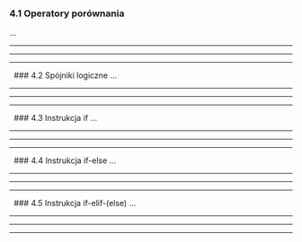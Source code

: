 ### 4.1 Operatory porównania
...

---
---
---
&nbsp;&nbsp;### 4.2 Spójniki logiczne
...

---
---
---
&nbsp;&nbsp;### 4.3 Instrukcja if
...

---
---
---
&nbsp;&nbsp;### 4.4 Instrukcja if-else
...

---
---
---
&nbsp;&nbsp;### 4.5 Instrukcja if-elif-(else)
...

---
---
---
&nbsp;&nbsp;